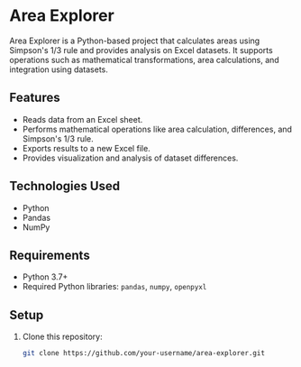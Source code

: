 # Area Explorer

Area Explorer is a Python-based project that calculates areas using Simpson's 1/3 rule and provides analysis on Excel datasets. It supports operations such as mathematical transformations, area calculations, and integration using datasets.

## Features
- Reads data from an Excel sheet.
- Performs mathematical operations like area calculation, differences, and Simpson's 1/3 rule.
- Exports results to a new Excel file.
- Provides visualization and analysis of dataset differences.

## Technologies Used
- Python
- Pandas
- NumPy

## Requirements
- Python 3.7+
- Required Python libraries: `pandas`, `numpy`, `openpyxl`

## Setup
1. Clone this repository:
   ```bash
   git clone https://github.com/your-username/area-explorer.git
